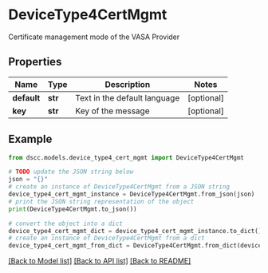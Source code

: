# DeviceType4CertMgmt

Certificate management mode of the VASA Provider

## Properties

Name | Type | Description | Notes
------------ | ------------- | ------------- | -------------
**default** | **str** | Text in the default language | [optional] 
**key** | **str** | Key of the message | [optional] 

## Example

```python
from dscc.models.device_type4_cert_mgmt import DeviceType4CertMgmt

# TODO update the JSON string below
json = "{}"
# create an instance of DeviceType4CertMgmt from a JSON string
device_type4_cert_mgmt_instance = DeviceType4CertMgmt.from_json(json)
# print the JSON string representation of the object
print(DeviceType4CertMgmt.to_json())

# convert the object into a dict
device_type4_cert_mgmt_dict = device_type4_cert_mgmt_instance.to_dict()
# create an instance of DeviceType4CertMgmt from a dict
device_type4_cert_mgmt_from_dict = DeviceType4CertMgmt.from_dict(device_type4_cert_mgmt_dict)
```
[[Back to Model list]](../README.md#documentation-for-models) [[Back to API list]](../README.md#documentation-for-api-endpoints) [[Back to README]](../README.md)


